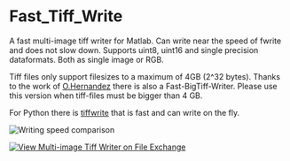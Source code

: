 # Fast_Tiff_Write
A fast multi-image tiff writer for Matlab. Can write near the speed of fwrite and does not slow down. Supports uint8, uint16 and single precision dataformats. Both as single image or RGB.

Tiff files only support filesizes to a maximum of 4GB (2^32 bytes). Thanks to the work of [O.Hernandez](https://github.com/ohernanc) there is also a Fast-BigTiff-Writer. Please use this version when tiff-files must be bigger than 4 GB.

For Python there is [tiffwrite](https://pypi.org/project/tiffwrite/) that is fast and can write on the fly.

![Writing speed comparison](example.png?raw=true "Writing speed comparison")

[![View Multi-image Tiff Writer on File Exchange](https://www.mathworks.com/matlabcentral/images/matlab-file-exchange.svg)](https://nl.mathworks.com/matlabcentral/fileexchange/69965-multi-image-tiff-writer)

